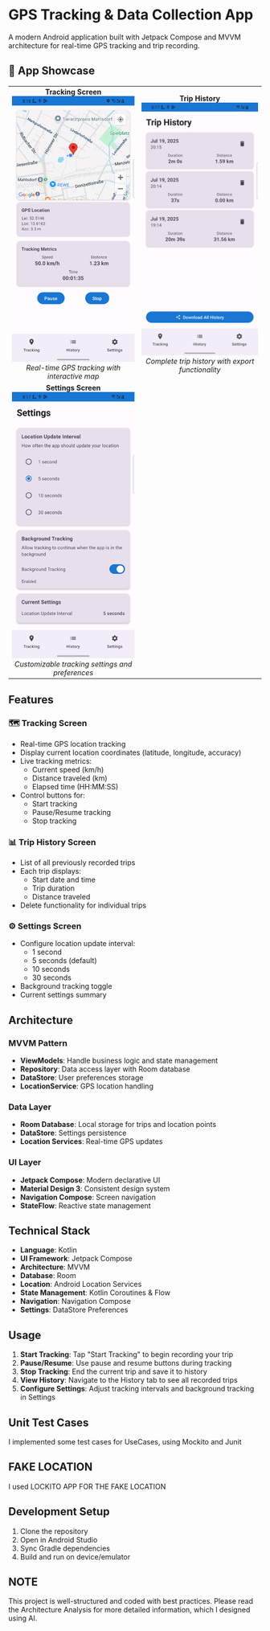# GPS Tracking & Data Collection App

A modern Android application built with Jetpack Compose and MVVM architecture for real-time GPS tracking and trip recording.

## 📱 App Showcase

<table align="center">
  <tr>
    <td align="center">
      <div><strong>Tracking Screen</strong></div>
      <img src="media/TrackingScreen.png" width="300" alt="GPS Tracking Screen with Map and Real-time Location" />
      <br/>
      <em>Real-time GPS tracking with interactive map</em>
    </td>
    <td align="center">
      <div><strong>Trip History</strong></div>
      <img src="media/HistoryScreen.png" width="300" alt="Trip History Screen with List of Recorded Trips" />
      <br/>
      <em>Complete trip history with export functionality</em>
    </td>
  </tr>
  <tr>
    <td align="center">
      <div><strong>Settings Screen</strong></div>
      <img src="media/Settings.png" width="300" alt="Settings Screen with Configuration Options" />
      <br/>
      <em>Customizable tracking settings and preferences</em>
    </td>
    
  </tr>
</table>

## Features

### 🗺️ Tracking Screen
- Real-time GPS location tracking
- Display current location coordinates (latitude, longitude, accuracy)
- Live tracking metrics:
  - Current speed (km/h)
  - Distance traveled (km)
  - Elapsed time (HH:MM:SS)
- Control buttons for:
  - Start tracking
  - Pause/Resume tracking
  - Stop tracking

### 📊 Trip History Screen
- List of all previously recorded trips
- Each trip displays:
  - Start date and time
  - Trip duration
  - Distance traveled
- Delete functionality for individual trips

### ⚙️ Settings Screen
- Configure location update interval:
  - 1 second
  - 5 seconds (default)
  - 10 seconds
  - 30 seconds
- Background tracking toggle
- Current settings summary

## Architecture

### MVVM Pattern
- **ViewModels**: Handle business logic and state management
- **Repository**: Data access layer with Room database
- **DataStore**: User preferences storage
- **LocationService**: GPS location handling

### Data Layer
- **Room Database**: Local storage for trips and location points
- **DataStore**: Settings persistence
- **Location Services**: Real-time GPS updates

### UI Layer
- **Jetpack Compose**: Modern declarative UI
- **Material Design 3**: Consistent design system
- **Navigation Compose**: Screen navigation
- **StateFlow**: Reactive state management

## Technical Stack

- **Language**: Kotlin
- **UI Framework**: Jetpack Compose
- **Architecture**: MVVM
- **Database**: Room
- **Location**: Android Location Services
- **State Management**: Kotlin Coroutines & Flow
- **Navigation**: Navigation Compose
- **Settings**: DataStore Preferences

## Usage

1. **Start Tracking**: Tap "Start Tracking" to begin recording your trip
2. **Pause/Resume**: Use pause and resume buttons during tracking
3. **Stop Tracking**: End the current trip and save it to history
4. **View History**: Navigate to the History tab to see all recorded trips
5. **Configure Settings**: Adjust tracking intervals and background tracking in Settings

## Unit Test Cases
I implemented some test cases for UseCases, using Mockito and Junit

## FAKE LOCATION
I used LOCKITO APP FOR THE FAKE LOCATION

## Development Setup

1. Clone the repository
2. Open in Android Studio
3. Sync Gradle dependencies
4. Build and run on device/emulator

## NOTE

This project is well-structured and coded with best practices.
Please read the Architecture Analysis for more detailed information, which I designed using AI. 
